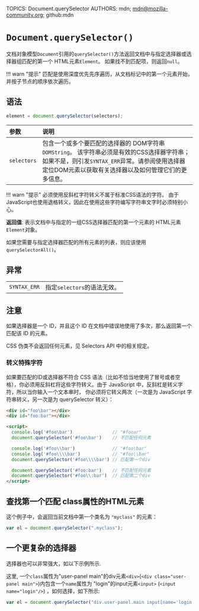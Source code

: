 TOPICS: Document.querySelector
AUTHORS: mdn; mdn@mozilla-community.org; github:mdn

# `Document.querySelector()`

文档对象模型`Document`引用的`querySelector()`方法返回文档中与指定选择器或选择器组匹配的第一个 HTML元素`Element`。 如果找不到匹配项，则返回`null`。

!!! warn "提示"
    匹配是使用深度优先先序遍历，从文档标记中的第一个元素开始，并按子节点的顺序依次遍历。

## 语法

```javascript
element = document.querySelector(selectors);
```

| 参数 | 说明 |
| :-- | :-- |
| `selectors` | 包含一个或多个要匹配的选择器的 DOM字符串`DOMString`。 该字符串必须是有效的CSS选择器字符串；如果不是，则引发`SYNTAX_ERR`异常。请参阅使用选择器定位DOM元素以获取有关选择器以及如何管理它们的更多信息。 |

!!! warn "提示"
    必须使用反斜杠字符转义不属于标准CSS语法的字符。 由于JavaScript也使用退格转义，因此在使用这些字符编写字符串文字时必须特别小心。

**返回值**: 表示文档中与指定的一组CSS选择器匹配的第一个元素的 HTML元素`Element`对象。

如果您需要与指定选择器匹配的所有元素的列表，则应该使用`querySelectorAll()`。

## 异常

|  |  |
| :-- | :-- |
| `SYNTAX_ERR` | 指定`selectors`的语法无效。|

## 注意

如果选择器是一个 ID，并且这个 ID 在文档中错误地使用了多次，那么返回第一个匹配该 ID 的元素。

CSS 伪类不会返回任何元素，见 Selectors API 中的相关规定。

### 转义特殊字符

如果要匹配的ID或选择器不符合 CSS 语法（比如不恰当地使用了冒号或者空格），你必须用反斜杠将这些字符转义。由于 JavaScript 中，反斜杠是转义字符，所以当你输入一个文本串时，
你必须将它转义两次（一次是为 JavaScript 字符串转义，另一次是为 querySelector 转义）：

```html
<div id="foo\bar"></div>
<div id="foo:bar"></div>

<script>
  console.log('#foo\bar')               // "#fooar"
  document.querySelector('#foo\bar')    // 不匹配任何元素

  console.log('#foo\\bar')              // "#foo\bar"
  console.log('#foo\\\\bar')            // "#foo\\bar"
  document.querySelector('#foo\\\\bar') // 匹配第一个div

  document.querySelector('#foo:bar')    // 不匹配任何元素
  document.querySelector('#foo\\:bar')  // 匹配第二个div
</script>
```

## 查找第一个匹配 class属性的HTML元素

这个例子中，会返回当前文档中第一个类名为 `"myclass"` 的元素：

```javascript
var el = document.querySelector(".myclass");
```

## 一个更复杂的选择器

选择器也可以非常强大，如以下示例所示.

这里, 一个`class`属性为"user-panel main"的div元素`<div>`(`<div class="user-panel main">`)内包含一个`name`属性为
"login"的input元素`<input>` (`<input name="login"/>`) ，如何选择，如下所示:

```javascript
var el = document.querySelector("div.user-panel.main input[name='login']");
```
